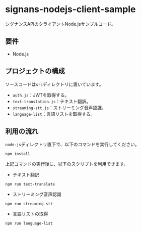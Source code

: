 # signans-nodejs-client-sample

シグナンスAPIのクライアントNode.jsサンプルコード。

## 要件

* Node.js 

## プロジェクトの構成

ソースコードは`src`ディレクトリに置いています。

* `auth.js`：JWTを取得する。
* `text-translation.js`：テキスト翻訳。
* `streaming-stt.js`：ストリーミング音声認識。
* `language-list`：言語リストを取得する。

## 利用の流れ

`node-js`ディレクトリ直下で、以下のコマンドを実行してください。

```
npm install
```

上記コマンドの実行後に、以下のスクリプトを利用できます。

* テキスト翻訳

```
npm run text-translate
```

* ストリーミング音声認識

```
npm run streaming-stt
```

* 言語リストの取得

```
npm run language-list
```

